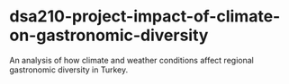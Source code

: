 # dsa210-project-impact-of-climate-on-gastronomic-diversity
An analysis of how climate and weather conditions affect regional gastronomic diversity in Turkey.
